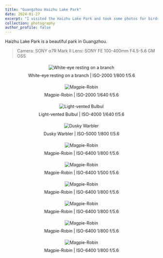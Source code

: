 ```yaml
---
title: "Guangzhou Haizhu Lake Park"
date: 2024-01-27
excerpt: "I visited the Haizhu Lake Park and took some photos for birds.<br/><img src='/images/photography/20240127/DSC01542.jpg'>"
collection: photography
author_profile: false
---
```


Haizhu Lake Park is a beautiful park in Guangzhou.

> Camera: SONY α7R Mark II
> Lens: SONY FE 100-400mm F4.5-5.6 GM OSS

<div style="text-align:center; margin:20px 0">
  <img src="/images/photography/20240127/DSC01542.jpg" 
       alt="White-eye resting on a branch"
       style="max-width:100%; height:auto; border:1px solid #eee">
  <p style="font-style:normal; margin-top:8px">
    White-eye resting on a branch | ISO-2000 1/800 f/5.6
  </p>
</div>

<div style="text-align:center; margin:20px 0">
  <img src="/images/photography/20240127/DSC01610.jpg" 
       alt="Magpie-Robin"
       style="max-width:100%; height:auto; border:1px solid #eee">
  <p style="font-style:normal; margin-top:8px">
    Magpie-Robin | ISO-2000 1/640 f/5.6
  </p>
</div>

<div style="text-align:center; margin:20px 0">
  <img src="/images/photography/20240127/DSC01619.jpg" 
       alt="Light-vented Bulbul"
       style="max-width:100%; height:auto; border:1px solid #eee">
  <p style="font-style:normal; margin-top:8px">
    Light-vented Bulbul | ISO-4000 1/640 f/5.6
  </p>
</div>

<div style="text-align:center; margin:20px 0">
  <img src="/images/photography/20240127/DSC01622.jpg" 
       alt="Dusky Warbler"
       style="max-width:100%; height:auto; border:1px solid #eee">
  <p style="font-style:normal; margin-top:8px">
    Dusky Warbler | ISO-5000 1/800 f/5.6
  </p>
</div>

<div style="text-align:center; margin:20px 0">
  <img src="/images/photography/20240127/DSC01625.jpg" 
       alt="Magpie-Robin"
       style="max-width:100%; height:auto; border:1px solid #eee">
  <p style="font-style:normal; margin-top:8px">
    Magpie-Robin | ISO-6400 1/800 f/5.6
  </p>
</div>

<div style="text-align:center; margin:20px 0">
  <img src="/images/photography/20240127/DSC01648.jpg" 
       alt="Magpie-Robin"
       style="max-width:100%; height:auto; border:1px solid #eee">
  <p style="font-style:normal; margin-top:8px">
    Magpie-Robin | ISO-6400 1/500 f/5.6
  </p>
</div>

<div style="text-align:center; margin:20px 0">
  <img src="/images/photography/20240127/DSC01650.jpg" 
       alt="Magpie-Robin"
       style="max-width:100%; height:auto; border:1px solid #eee">
  <p style="font-style:normal; margin-top:8px">
    Magpie-Robin | ISO-6400 1/800 f/5.6
  </p>
</div>

<div style="text-align:center; margin:20px 0">
  <img src="/images/photography/20240127/DSC01651.jpg" 
       alt="Magpie-Robin"
       style="max-width:100%; height:auto; border:1px solid #eee">
  <p style="font-style:normal; margin-top:8px">
    Magpie-Robin | ISO-6400 1/800 f/5.6
  </p>
</div>

<div style="text-align:center; margin:20px 0">
  <img src="/images/photography/20240127/DSC01652.jpg" 
       alt="Magpie-Robin"
       style="max-width:100%; height:auto; border:1px solid #eee">
  <p style="font-style:normal; margin-top:8px">
    Magpie-Robin | ISO-6400 1/800 f/5.6
  </p>
</div>

<div style="text-align:center; margin:20px 0">
  <img src="/images/photography/20240127/DSC01654.jpg" 
       alt="Magpie-Robin"
       style="max-width:100%; height:auto; border:1px solid #eee">
  <p style="font-style:normal; margin-top:8px">
    Magpie-Robin | ISO-6400 1/800 f/5.6
  </p>
</div>
